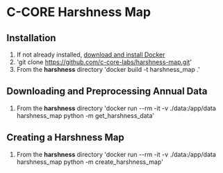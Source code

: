 # C-CORE Harshness Map

## Installation

1. If not already installed, [download and install Docker](https://docs.docker.com/get-docker/)
2. 'git clone https://github.com/c-core-labs/harshness-map.git'
3. From the **harshness** directory 'docker build -t harshness_map .'

## Downloading and Preprocessing Annual Data

1. From the **harshness** directory 'docker run --rm -it -v ./data:/app/data harshness_map python -m get_harshness_data'

## Creating a Harshness Map

1. From the **harshness** directory 'docker run --rm -it -v ./data:/app/data harshness_map python -m create_harshness_map'
